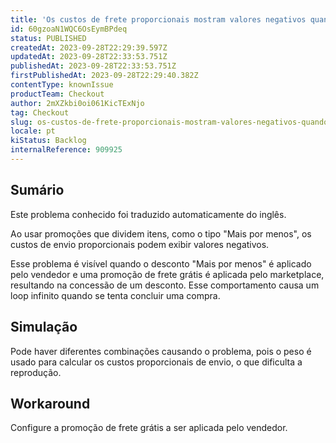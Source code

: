 ```yaml
---
title: 'Os custos de frete proporcionais mostram valores negativos quando há promoções que dividem itens e frete grátis aplicado'
id: 60gzoaN1WQC6OsEymBPdeq
status: PUBLISHED
createdAt: 2023-09-28T22:29:39.597Z
updatedAt: 2023-09-28T22:33:53.751Z
publishedAt: 2023-09-28T22:33:53.751Z
firstPublishedAt: 2023-09-28T22:29:40.382Z
contentType: knownIssue
productTeam: Checkout
author: 2mXZkbi0oi061KicTExNjo
tag: Checkout
slug: os-custos-de-frete-proporcionais-mostram-valores-negativos-quando-ha-promocoes-que-dividem-itens-e-frete-gratis-aplicado
locale: pt
kiStatus: Backlog
internalReference: 909925
---
```


## Sumário

<div class="alert alert-info">
  <p>Este problema conhecido foi traduzido automaticamente do inglês.</p>
</div>


Ao usar promoções que dividem itens, como o tipo "Mais por menos", os custos de envio proporcionais podem exibir valores negativos.

Esse problema é visível quando o desconto "Mais por menos" é aplicado pelo vendedor e uma promoção de frete grátis é aplicada pelo marketplace, resultando na concessão de um desconto. Esse comportamento causa um loop infinito quando se tenta concluir uma compra.

## Simulação


Pode haver diferentes combinações causando o problema, pois o peso é usado para calcular os custos proporcionais de envio, o que dificulta a reprodução.



## Workaround


Configure a promoção de frete grátis a ser aplicada pelo vendedor.




